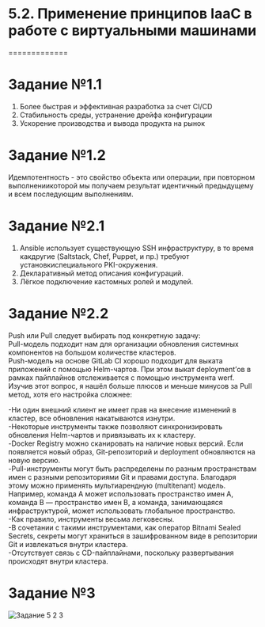 # 5.2. Применение принципов IaaC в работе с виртуальными машинами
=============

# Задание №1.1

1. Более быстрая и эффективная разработка за счет CI/CD    
2. Стабильность среды, устранение дрейфа конфигурации    
3. Ускорение производства и вывода продукта на рынок    

# Задание №1.2

Идемпотентность - это свойство объекта или операции, при повторном выполнениикоторой мы получаем результат идентичный предыдущему и всем последующим выполнениям.    

# Задание №2.1

1. Ansible использует существующую SSH инфраструктуру, в то время какдругие (Saltstack, Chef, Puppet, и пр.) требуют установкиспециального PKI-окружения.    
2. Декларативный метод описания конфигураций.    
3. Лёгкое подключение кастомных ролей и модулей.    

# Задание №2.2

Push или Pull следует выбирать под конкретную задачу:    
Pull-модель подходит нам для организации обновления системных компонентов на большом количестве кластеров.    
Push-модель на основе GitLab CI хорошо подходит для выката приложений с помощью Helm-чартов. При этом выкат deployment’ов в рамках пайплайнов отслеживается с помощью инструмента werf. 
Изучив этот вопрос, я нашёл больше плюсов и меньше минусов за Pull метод, хотя его настройка сложнее:    

 -Ни один внешний клиент не имеет прав на внесение изменений в кластер, все обновления накатываются изнутри.    
 -Некоторые инструменты также позволяют синхронизировать обновления Helm-чартов и привязывать их к кластеру.    
 -Docker Registry можно сканировать на наличие новых версий. Если появляется новый образ, Git-репозиторий и deployment обновляются на новую версию.    
 -Pull-инструменты могут быть распределены по разным пространствам имен с разными репозиториями Git и правами доступа. Благодаря этому можно применять мультиарендную (multitenant) модель. Например, команда А может использовать пространство имен А, команда В — пространство имен В, а команда, занимающаяся инфраструктурой, может использовать глобальное пространство.    
 -Как правило, инструменты весьма легковесны.    
 -В сочетании с такими инструментами, как оператор Bitnami Sealed Secrets, секреты могут храниться в зашифрованном виде в репозитории Git и извлекаться внутри кластера.    
 -Отсутствует связь с CD-пайплайнами, поскольку развертывания происходят внутри кластера.    
 
 # Задание №3
 
 ![Задание 5 2 3](https://user-images.githubusercontent.com/93032289/150634187-41a3e457-5fc5-4a01-a946-ee836c23b38f.jpg)
 
